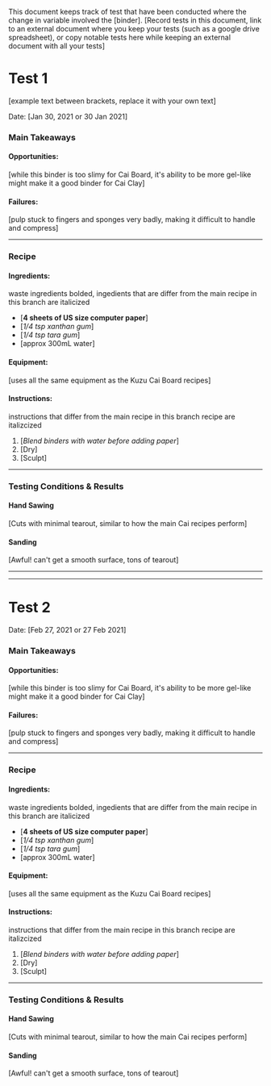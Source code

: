 This document keeps track of test that have been conducted where the change in variable involved the [binder]. 
[Record tests in this document, link to an external document where you keep your tests (such as a google drive spreadsheet), or copy notable tests here while keeping an external document with all your tests]

# Test 1
[example text between brackets, replace it with your own text]

Date: [Jan 30, 2021 or 30 Jan 2021]

### Main Takeaways

#### Opportunities:
[while this binder is too slimy for Cai Board, it's ability to be more gel-like might make it a good binder for Cai Clay]

#### Failures:
[pulp stuck to fingers and sponges very badly, making it difficult to handle and compress]

---

### Recipe

#### Ingredients:
waste ingredients bolded, ingedients that are differ from the main recipe in this branch are italicized
- [**4 sheets of US size computer paper**]
- [_1/4 tsp xanthan gum_]
- [_1/4 tsp tara gum_]
- [approx 300mL water]

#### Equipment:
[uses all the same equipment as the Kuzu Cai Board recipes]

#### Instructions:
instructions that differ from the main recipe in this branch recipe are italizcized
1. [_Blend binders with water before adding paper_]
2. [Dry]
3. [Sculpt]

---

### Testing Conditions & Results

#### Hand Sawing
[Cuts with minimal tearout, similar to how the main Cai recipes perform]

#### Sanding
[Awful! can't get a smooth surface, tons of tearout]

---
---

# Test 2
Date: [Feb 27, 2021 or 27 Feb 2021]

### Main Takeaways

#### Opportunities:
[while this binder is too slimy for Cai Board, it's ability to be more gel-like might make it a good binder for Cai Clay]

#### Failures:
[pulp stuck to fingers and sponges very badly, making it difficult to handle and compress]

---

### Recipe

#### Ingredients:
waste ingredients bolded, ingedients that are differ from the main recipe in this branch are italicized
- [**4 sheets of US size computer paper**]
- [_1/4 tsp xanthan gum_]
- [_1/4 tsp tara gum_]
- [approx 300mL water]

#### Equipment:
[uses all the same equipment as the Kuzu Cai Board recipes]

#### Instructions:
instructions that differ from the main recipe in this branch recipe are italizcized
1. [_Blend binders with water before adding paper_]
2. [Dry]
3. [Sculpt]

---

### Testing Conditions & Results

#### Hand Sawing
[Cuts with minimal tearout, similar to how the main Cai recipes perform]

#### Sanding
[Awful! can't get a smooth surface, tons of tearout]
